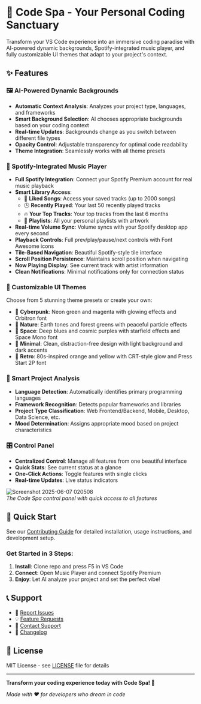 # 🎨 Code Spa - Your Personal Coding Sanctuary

Transform your VS Code experience into an immersive coding paradise with AI-powered dynamic backgrounds, Spotify-integrated music player, and fully customizable UI themes that adapt to your project's context.

## ✨ Features

### 🖼️ AI-Powered Dynamic Backgrounds
- **Automatic Context Analysis**: Analyzes your project type, languages, and frameworks
- **Smart Background Selection**: AI chooses appropriate backgrounds based on your coding context
- **Real-time Updates**: Backgrounds change as you switch between different file types
- **Opacity Control**: Adjustable transparency for optimal code readability
- **Theme Integration**: Seamlessly works with all theme presets

### 🎵 Spotify-Integrated Music Player
- **Full Spotify Integration**: Connect your Spotify Premium account for real music playback
- **Smart Library Access**: 
  - 💚 **Liked Songs**: Access your saved tracks (up to 2000 songs)
  - 🕒 **Recently Played**: Your last 50 recently played tracks
  - 🔥 **Your Top Tracks**: Your top tracks from the last 6 months
  - 🎵 **Playlists**: All your personal playlists with artwork
- **Real-time Volume Sync**: Volume syncs with your Spotify desktop app every second
- **Playback Controls**: Full prev/play/pause/next controls with Font Awesome icons
- **Tile-Based Navigation**: Beautiful Spotify-style tile interface
- **Scroll Position Persistence**: Maintains scroll position when navigating
- **Now Playing Display**: See current track with artist information
- **Clean Notifications**: Minimal notifications only for connection status

### 🎨 Customizable UI Themes
Choose from 5 stunning theme presets or create your own:

- 🌃 **Cyberpunk**: Neon green and magenta with glowing effects and Orbitron font
- 🌲 **Nature**: Earth tones and forest greens with peaceful particle effects
- 🚀 **Space**: Deep blues and cosmic purples with starfield effects and Space Mono font
- 🎯 **Minimal**: Clean, distraction-free design with light background and dark accents
- 📼 **Retro**: 80s-inspired orange and yellow with CRT-style glow and Press Start 2P font

### 🧠 Smart Project Analysis
- **Language Detection**: Automatically identifies primary programming languages
- **Framework Recognition**: Detects popular frameworks and libraries
- **Project Type Classification**: Web Frontend/Backend, Mobile, Desktop, Data Science, etc.
- **Mood Determination**: Assigns appropriate mood based on project characteristics

### 🎛️ Control Panel
- **Centralized Control**: Manage all features from one beautiful interface
- **Quick Stats**: See current status at a glance
- **One-Click Actions**: Toggle features with single clicks
- **Real-time Updates**: Live status indicators

![Screenshot 2025-06-07 020508](https://github.com/user-attachments/assets/6baf7b02-ba07-462d-8e46-26fbe2233799)     
*The Code Spa control panel with quick access to all features*

## 🚀 Quick Start

See our [Contributing Guide](docs/CONTRIBUTING.md) for detailed installation, usage instructions, and development setup.

### Get Started in 3 Steps:
1. **Install**: Clone repo and press F5 in VS Code
2. **Connect**: Open Music Player and connect Spotify Premium
3. **Enjoy**: Let AI analyze your project and set the perfect vibe!

## 📞 Support

- 🐛 [Report Issues](https://github.com/Arunteja27/code-spa/issues)
- 💡 [Feature Requests](https://github.com/Arunteja27/code-spa/issues/new?template=feature_request.md)
- 📧 [Contact Support](https://arunteja27.github.io/arun-Website/#contact)
- 📝 [Changelog](docs/CHANGELOG.md)

## 📄 License

MIT License - see [LICENSE](LICENSE) file for details

---

**Transform your coding experience today with Code Spa! 🚀**

*Made with ❤️ for developers who dream in code*
